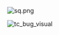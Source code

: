 ![sq.png](https://github.com/a-shvedov/res/blob/master/feature/sq.png)

![tc_bug_visual](https://github.com/a-shvedov/res/blob/master/feature/tc_bug_visual.png)
